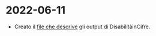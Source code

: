# 2022-06-11

- Creato il [file che descrive](data/disabilita-in-cifre/README.md) gli output di DisabilitàinCifre.


